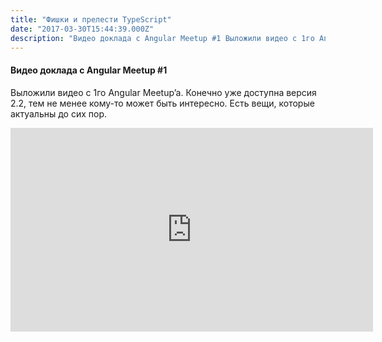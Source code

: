 ```yaml
---
title: "Фишки и прелести TypeScript"
date: "2017-03-30T15:44:39.000Z"
description: "Видео доклада с Angular Meetup #1 Выложили видео с 1го Angular Meetup’a. Конечно уже доступна версия 2.2, тем не менее кому-то м"
---
```


<h4>Видео доклада с Angular Meetup #1</h4>
<p>Выложили видео с 1го Angular Meetup’a. Конечно уже доступна версия 2.2, тем не менее кому-то может быть интересно. Есть вещи, которые актуальны до сих пор.</p>
<p><iframe title="Фишки и прелести TypeScript, Александр Майоров, Tutu.ru" width="580" height="326" src="https://www.youtube.com/embed/wgZIyWAGftE?feature=oembed" frameborder="0" allow="accelerometer; autoplay; encrypted-media; gyroscope; picture-in-picture" allowfullscreen></iframe></p>


